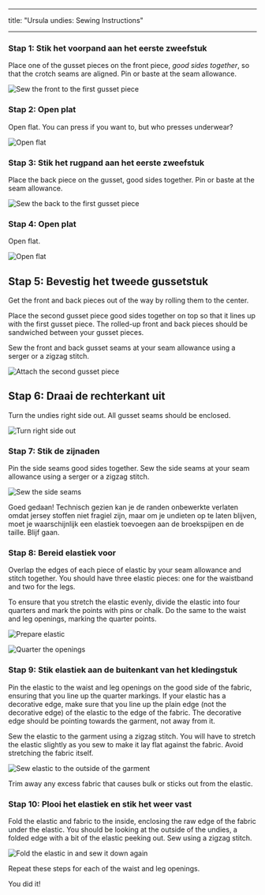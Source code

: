 - - -
title: "Ursula undies: Sewing Instructions"
- - -

### Stap 1: Stik het voorpand aan het eerste zweefstuk

Place one of the gusset pieces on the front piece, _good sides together_, so that the crotch seams are aligned. Pin or baste at the seam allowance.

![Sew the front to the first gusset piece](step01.png)

### Stap 2: Open plat

Open flat. You can press if you want to, but who presses underwear?

![Open flat](step02.png)

### Stap 3: Stik het rugpand aan het eerste zweefstuk

Place the back piece on the gusset, good sides together. Pin or baste at the seam allowance.

![Sew the back to the first gusset piece](step03.png)

### Stap 4: Open plat

Open flat.

![Open flat](step04.png)

## Stap 5: Bevestig het tweede gussetstuk

Get the front and back pieces out of the way by rolling them to the center.

Place the second gusset piece good sides together on top so that it lines up with the first gusset piece. The rolled-up front and back pieces should be sandwiched between your gusset pieces.

Sew the front and back gusset seams at your seam allowance using a serger or a zigzag stitch.

![Attach the second gusset piece](step05.png)

## Stap 6: Draai de rechterkant uit

Turn the undies right side out. All gusset seams should be enclosed.

![Turn right side out](step06.png)

### Stap 7: Stik de zijnaden

Pin the side seams good sides together. Sew the side seams at your seam allowance using a serger or a zigzag stitch.

![Sew the side seams](step07.png)

<Note>

Goed gedaan! Technisch gezien kan je de randen onbewerkte verlaten omdat jersey stoffen niet fragiel zijn, maar om je undieten op te laten blijven, moet je waarschijnlijk een elastiek toevoegen aan de broekspijpen en de taille. Blijf gaan.

</Note>

### Stap 8: Bereid elastiek voor

Overlap the edges of each piece of elastic by your seam allowance and stitch together. You should have three elastic pieces: one for the waistband and two for the legs.

To ensure that you stretch the elastic evenly, divide the elastic into four quarters and mark the points with pins or chalk. Do the same to the waist and leg openings, marking the quarter points.

![Prepare elastic](step08.png)

![Quarter the openings](step08b.png)

### Stap 9: Stik elastiek aan de buitenkant van het kledingstuk

Pin the elastic to the waist and leg openings on the good side of the fabric, ensuring that you line up the quarter markings. If your elastic has a decorative edge, make sure that you line up the plain edge (not the decorative edge) of the elastic to the edge of the fabric. The decorative edge should be pointing towards the garment, not away from it.

Sew the elastic to the garment using a zigzag stitch. You will have to stretch the elastic slightly as you sew to make it lay flat against the fabric. Avoid stretching the fabric itself.

![Sew elastic to the outside of the garment](step09.png)

Trim away any excess fabric that causes bulk or sticks out from the elastic.

### Stap 10: Plooi het elastiek en stik het weer vast

Fold the elastic and fabric to the inside, enclosing the raw edge of the fabric under the elastic. You should be looking at the outside of the undies, a folded edge with a bit of the elastic peeking out. Sew using a zigzag stitch.

![Fold the elastic in and sew it down again](step10.png)

Repeat these steps for each of the waist and leg openings.

You did it!
